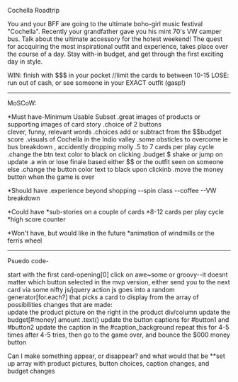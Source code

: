 Cochella Roadtrip

You and your BFF are going to the ultimate boho-girl music festival "Cochella".
Recently your grandfather gave you his mint 70's VW camper bus. Talk about the 
ultimate accessory for the hotest weekend! The quest for accquiring the most 
inspirational outfit and experience, takes place over the course of a day. 
Stay with-in budget, and get through the first exciting day in style. 

WIN: finish with $$$ in your pocket 
//limit the cards to between 10-15
LOSE: run out of cash, or
      see someone in your EXACT outfit (gasp!)

******************************************************************
MoSCoW:

  *Must have-Minimum Usable Subset
    .great images of products or supporting images of card story
    .choice of 2 buttons    
        clever, funny, relevant words
    .choices add or subtract from the $$budget score
    .visuals of Cochella in the Indio valley
    .some obsticles to overcome ie bus breakdown , accidently dropping molly
    .5 to 7 cards per play cycle
    .change the btn text color to black on clicking
    .budget $ shake or jump on update
    .a win or lose finale based either $$ or the outfit seen on someone else
    .change the button color text to black upon clickinb
    .move the money button when the game is over

  *Should have
    .experience beyond shopping
        --spin class
        --coffee
        --VW breakdown

  *Could have
    *sub-stories on a couple of cards
    *8-12 cards per play cycle
    *high score counter

  *Won't have, but would like in the future
    *animation of windmills or the ferris wheel
**********************************************************************

Psuedo code-

start with the first card-opening[0]
click on awe~some or groovy--it doesnt matter which button selected in the mvp version, either send you to the next card via some nifty js/jquery action
  js goes into a random generator[for.each?] that picks a card to display from the array of possibilities 
    changes that are made:  
        update the product picture on the right in the product div/column
        update the budget[#money] amount .text()
        update the button captions for #button1 and #button2
        update the caption in the #caption_background
    repeat this for 4-5 times
  after 4-5 tries, then go to the game over, and bounce the $000 money button

Can I make something appear, or disappear? and what would that be
  **set up array with product pictures, button choices, caption changes, and budget changes

